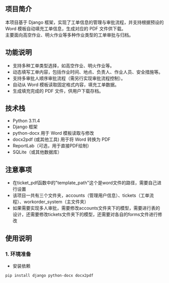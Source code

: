 ## 项目简介
本项目基于 Django 框架，实现了工单信息的管理与审批流程，并支持根据预设的 Word 模板自动填充工单信息，生成对应的 PDF 文件供下载。  
主要面向高空作业、明火作业等多种作业类型的工单审批与归档。

## 功能说明
- 支持多种工单类型选择，如高空作业、明火作业等。
- 动态填写工单内容，包括作业时间、地点、负责人、作业人员、安全措施等。
- 支持多审批人顺序审批流程（需另行实现审批流程控制）。
- 自动从 Word 模板读取固定格式内容，填充工单数据。
- 生成填充完成的 PDF 文件，供用户下载存档。

## 技术栈
- Python 3.11.4
- Django 框架
- python-docx 用于 Word 模板读取与修改
- docx2pdf (或其他工具) 用于将 Word 转换为 PDF
- ReportLab（可选，用于直接PDF绘制）
- SQLite（或其他数据库）

## 注意事项
  - 在ticket_pdf函数中的"template_path"这个是word文件的路径，需要自己进行设置
  - 该项目一共有三个文件夹，accounts（管理用户信息）、tickets（工单流程）、workorder_system（主文件夹）
  - 如果需要实现多人审批，需要修改accounts文件夹下的模型，需要进行表的设计，还需要修改tickets文件夹下的模型，还需要对各自的forms文件进行修改

## 使用说明

### 1. 环境准备
- 安装依赖
```bash
pip install django python-docx docx2pdf
